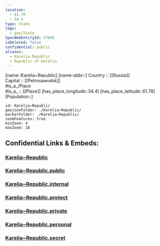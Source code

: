 ```yaml
---
location:
  - 61.78
  - 34.4
type: State
tags:
  - geo/State
SpocWebEntityId: 37046
isDeleted: false
confidential: public
aliases:
  - Karelia Republic
  - Republic of Karelia 
---
```

[name::Karelia~Republic] 
[name-abbr::] 
Country :: [[Russia]]  
Capital :: [[Petrosawodsk]]  
#is_a_/Place  
#is_a_ :: [[Place]] 
[has_place_longitude::34.4] 
[has_place_latitude::61.78] 
[Population::] 



```leaflet
id: Karelia~Republic
geojsonFolder: ./Karelia~Republic/
markerFolder: ./Karelia~Republic/
zoomFeatures: true 
minZoom: 4 
maxZoom: 18
```


## Confidential Links & Embeds: 

### [Karelia~Republic](/_Standards/Earth/Continent/Europe/Europe~East/Russia/Russia~NorthWest/Karelia~Republic.md) 

### [Karelia~Republic.public](/_public/Earth/Continent/Europe/Europe~East/Russia/Russia~NorthWest/Karelia~Republic.public.md) 

### [Karelia~Republic.internal](/_internal/Earth/Continent/Europe/Europe~East/Russia/Russia~NorthWest/Karelia~Republic.internal.md) 

### [Karelia~Republic.protect](/_protect/Earth/Continent/Europe/Europe~East/Russia/Russia~NorthWest/Karelia~Republic.protect.md) 

### [Karelia~Republic.private](/_private/Earth/Continent/Europe/Europe~East/Russia/Russia~NorthWest/Karelia~Republic.private.md) 

### [Karelia~Republic.personal](/_personal/Earth/Continent/Europe/Europe~East/Russia/Russia~NorthWest/Karelia~Republic.personal.md) 

### [Karelia~Republic.secret](/_secret/Earth/Continent/Europe/Europe~East/Russia/Russia~NorthWest/Karelia~Republic.secret.md)

